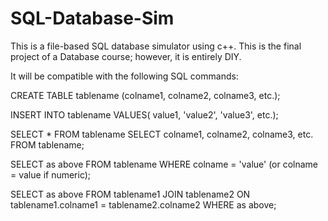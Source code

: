 # SQL-Database-Sim

This is a file-based SQL database simulator using c++.
This is the final project of a Database course; however, it is entirely DIY.

It will be compatible with the following SQL commands:

CREATE TABLE tablename (colname1, colname2, colname3, etc.);

INSERT INTO tablename VALUES( value1, 'value2', 'value3', etc.);


SELECT * FROM tablename
SELECT colname1, colname2, colname3, etc. FROM tablename;


SELECT as above FROM tablename
WHERE colname = 'value' (or colname = value if numeric);


SELECT as above
FROM tablename1 JOIN tablename2
ON tablename1.colname1 = tablename2.colname2
WHERE as above;
